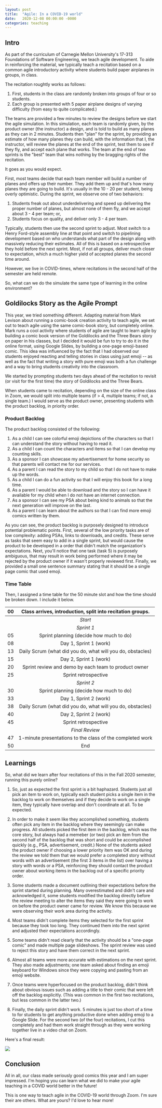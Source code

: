 ```yaml
---
layout: post
title:  "Agile: In a COVID-19 world"
date:   2020-12-08 00:00:00 -0000
categories: teaching
---
```


## Intro

As part of the curriculum of Carnegie Mellon University's 17-313 Foundations of Software Engineering, we teach agile development.  To aide in reinforcing the material, we typically teach a recitation based on a common agile introductory activity where students build paper airplanes in groups, in class.  

The recitation roughtly works as follows:

1. First, students in the class are randomly broken into groups of four or so students.
2. Each group is presented with 5 paper airplane designs of varying difficulty (from easy to quite complicated.) 

The teams are provided a few minutes to review the designs before we start the agile simulation.  In this simulation, each team is randomly given, by the product owner (the instructor) a design, and is told to build as many planes as they can in 2 minutes.  Students then "plan" for the sprint, by providing an estimate of how many planes they can build, with the information that I, the instructor, will review the planes at the end of the sprint, test them to see if they fly, and accept each plane that works.  The team at the end of two sprints is the "best" team that wins nothing by the bragging rights of the recitation.

It goes as you would expect.

First, most teams decide that each team member will build a number of planes and offers up their number.  They add them up and that's how many planes they are going to build.  It's usually in the 10 - 20 per student, being overly optimistic.  During the sprint, we observe one of two behaviors:

1. Students freak out about underdelivering and speed up delivering the proper number of planes, but almost none of them fly, and we accept about 3 - 4 per team; or, 
2. Students focus on quality, and deliver only 3 - 4 per team.  

Typically, students then use the second sprint to adjust.  Most switch to a Henry Ford-style assembly line at that point and switch to pipelining development based on who understands what part of the design along with massively reducing their estimates.  All of this is based on a retrospective they hold before the next sprint.   Most, if not all groups, deliver much closer to expectation, which a much higher yield of accepted planes the second time around.

However, we live in COVID-times, where recitations in the second half of the semester are held remote.  

So, what can we do the simulate the same type of learning in the online environment?

## Goldilocks Story as the Agile Prompt

This year, we tried something different.  Adapting material from Mark Levison about running a comic-book creation activity to teach agile, we set out to teach agile using the same comic-book story, but completely online.  Mark runs a cool activity where students of agile are taught to learn agile by building a comic book version of the Goldilocks and the Three Bears story on paper in his classes, but I decided it would be fun to try to do it in the online format, using Google Slides, by building a one-page emoji-based comic.  This idea was influenced by the fact that I had observed our students enjoyed reacting and telling stories in class using just emoji -- as well as the fact that writing a story with pure emoji was both a fun challenge and a way to bring students creativity into the classroom.  

We started by prompting students two days ahead of the recitation to revisit (or visit for the first time) the story of Goldilocks and the Three Bears.  

When students came to recitation, depending on the size of the online class in Zoom, we would split into multiple teams (if > 4, multiple teams; if not, a single team.)  I would serve as the product owner, presenting students with the product backlog, in priority order.

### Product Backlog

The product backlog consisted of the following:

1.	As a child I can see colorful emoji depictions of the characters so that I can understand the story without having to read it. 
2.	As a child I can count the characters and items so that I can develop my counting skills. 
3.	As a sponsor I can showcase my advertisement for home security so that parents will contact me for our services. 
4.	As a parent I can read the story to my child so that I do not have to make up the words. 
5.	As a child I can do a fun activity so that I will enjoy this book for a long time. 
6.	As a parent I would be able to download and the story so I can have it available for my child when I do not have an internet connection. 
7.	As a sponsor I can see my PSA about being kind to animals so that the next generation will improve on the last. 
8.	As a parent I can learn about the authors so that I can find more emoji comics written by them.

As you can see, the product backlog is purposely designed to introduce potential problematic points.  First, several of the low priority tasks are of low complexity: adding PSAs, links to downloads, and credits.  These serve as tasks that seem easy to add in a single sprint, but would cause the product to be developed in a order that didn't match the organization's expectations.  Next, you'll notice that one task (task 5) is purposely ambiguous, that may result in work being performed where it may be rejected by the product owner if it wasn't properly reviewed first.  Finally, we provided a small one sentence summary stating that it should be a single page comic that used emoji.

### Time Table

Then, I assigned a time table for the 50 minute slot and how the time should be broken down.  I include it below.

| 00 | Class arrives, introduction, split into recitation groups. | 
| --- | :-: |
|    | *Start* |
|    | *Sprint 1* |
| 05 | Sprint planning (decide how much to do) |
| 08 | Day 1, Sprint 1 (work) |
| 13 | Daily Scrum (what did you do, what will you do, obstacles) |
| 15 | Day 2, Sprint 1 (work) |
| 20 | Sprint review and demo by each team to product owner |
| 25 | Sprint retrospective |
|    | *Sprint 2*  |
| 30 | Sprint planning (decide how much to do) |
| 33 | Day 1, Sprint 2 (work) |
| 38 | Daily Scrum (what did you do, what will you do, obstacles) |
| 40 | Day 2, Sprint 2 (work) |
| 45 | Sprint retrospective | 
|    | *Final Review*
| 47 | 1-minute presentations to the class of the completed work |
| 50 | End |

## Learnings

So, what did we learn after four recitations of this in the Fall 2020 semester, running this purely online?

1. So, just as expected the first sprint is a bit haphazard.  Students just all pick an item to work on, typically each student picks a single item in the backlog to work on themselves and if they decide to work on a single item, they typically have overlap and don't coordinate at all.  To be expected.

2. In order to make it seem like they accomplished something, students often pick any item in the backlog where they seemingly can make progress.  All students picked the first item in the backlog, which was the core story, but always had a memeber (or two) pick an item from the second half of the backlog that was short and could be accomplished quickly (e.g., PSA, advertisement, credit.)  None of the students asked the product owner if choosing a lower priority item was OK and during the review we told them that we would prefer a completed story without words with an advertisement (the first 3 items in the list) over having a story with words or a PSA, reinforcing they should contact the product owner about working items in the backlog out of a specific priority order.

3. Some students made a document outlining their expectations before the sprint started during planning.  Many overestimated and didn't care and acknowledged it, some students modified the backlog directly before the review meeting to alter the items they said they were going to work on before the product owner came for review.  We know this because we were observing their work area during the activity. 

4. Most teams didn't complete items they selected for the first sprint because they took too long.  They continued them into the next sprint and adjusted their expectations accordingly.

5. Some teams didn't read clearly that the activity should be a "one-page comic" and made multiple page slideshows.  The sprint review was used to reject this story and have them correct in the next sprint.

6.  Almost all teams were more accurate with estimations on the next sprint.  They also made adjustments; one team asked about finding an emoji keyboard for Windows since they were copying and pasting from an emoji website.  

7. Once teams were hyperfocused on the product backlog, didn't think about obvious issues such as adding a title to their comic that were left off the backlog explicitly.  (This was common in the first two recitations, but less common in the latter two.)

8. Finally, the daily sprint didn't work.  5 minutes is just too short of a time to for students to get anything productive done when adding emoji to a Google Slide.  For the second two (of the four) recitations, I cut this completely and had them work straight through as they were working together live in a video chat on Zoom.

Here's a final result:

<img src="/img/goldilocks.png">

## Conclusion

All in all, our class made seriously good comics this year and I am super impressed.  I'm hoping you can learn what we did to make your agile teaching in a COVID world better in the future!

This is one way to teach agile in the COVID-19 world through Zoom.  I'm sure their are others.  What are yours?  I'd love to hear more!
